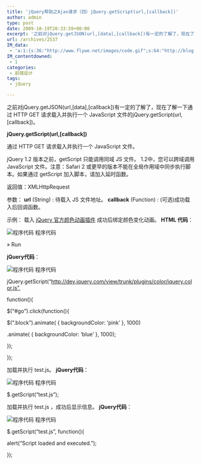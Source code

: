 ```yaml
---
title: 'jQuery帮助之Ajax请求（四）jQuery.getScript(url,[callback])'
author: admin
type: post
date: 2009-10-19T20:33:59+00:00
excerpt: '之前对jQuery.getJSON(url,[data],[callback])有一定的了解了，现在了解一下通过 HTTP GET 请求载入并执行一个 JavaScript 文件的jQuery.getScript(url,[callback])。'
url: /archives/2537
IM_data:
 - 'a:1:{s:36:"http://www.flywe.net/images/code.gif";s:64:"http://blog.haohtml.com/wp-content/uploads/2009/10/8685_code.gif";}'
IM_contentdowned:
 - 1
categories:
 - 前端设计
tags:
 - jQuery

---
```

之前对jQuery.getJSON(url,[data],[callback])有一定的了解了，现在了解一下通过 HTTP GET 请求载入并执行一个 JavaScript 文件的jQuery.getScript(url,[callback])。

**jQuery.getScript(url,[callback])**

通过 HTTP GET 请求载入并执行一个 JavaScript 文件。

jQuery 1.2 版本之前，getScript 只能调用同域 JS 文件。 1.2中，您可以跨域调用 JavaScript 文件。注意：Safari 2 或更早的版本不能在全局作用域中同步执行脚本。如果通过 getScript 加入脚本，请加入延时函数。

返回值：XMLHttpRequest

参数：
**url** (String) : 待载入 JS 文件地址。
**callback** (Function) : (可选)成功载入后回调函数。

示例：
载入 [jQuery 官方颜色动画插件](http://plugins.jquery.com/project/color) 成功后绑定颜色变化动画。
**HTML 代码**：

![程序代码](http://www.flywe.net/images/code.gif) 程序代码


» Run

**jQuery代码**：

![程序代码](http://www.flywe.net/images/code.gif) 程序代码


jQuery.getScript(“http://dev.jquery.com/view/trunk/plugins/color/jquery.color.js”,

function(){

$(“#go”).click(function(){

$(“.block”).animate( { backgroundColor: ‘pink’ }, 1000)

.animate( { backgroundColor: ‘blue’ }, 1000);

});

});


加载并执行 test.js。
**jQuery代码**：

![程序代码](http://www.flywe.net/images/code.gif) 程序代码


$.getScript(“test.js”);


加载并执行 test.js ，成功后显示信息。
**jQuery代码**：

![程序代码](http://www.flywe.net/images/code.gif) 程序代码


$.getScript(“test.js”, function(){

alert(“Script loaded and executed.”);

});